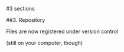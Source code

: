 #3 sections

##3. Repository

Files are now registered under version control

(still on your computer, though)
